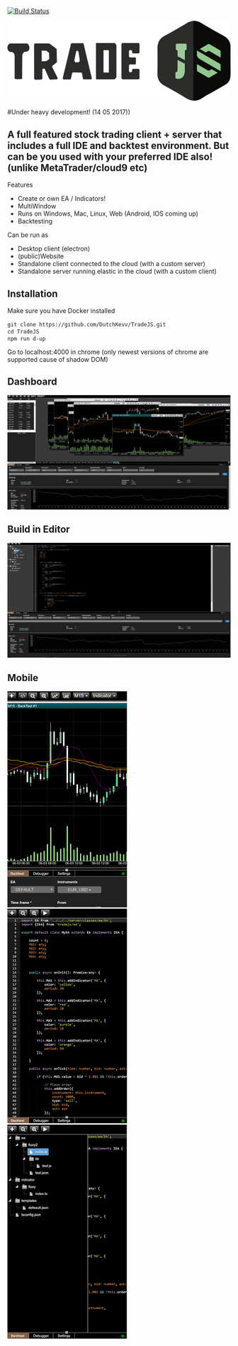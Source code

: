 [![Build Status](https://travis-ci.org/DutchKevv/TradeJS.svg?branch=master)](https://travis-ci.org/DutchKevv/TradeJS)

![Alt text](doc/logo/TradeJS-medium.png?raw=true "Title")

#Under heavy development! (14 05 2017))

## A full featured stock trading client + server that includes a full IDE and backtest environment. But can be you used with your preferred IDE also! (unlike MetaTrader/cloud9 etc) 

Features
- Create or own EA / Indicators!
- MultiWindow
- Runs on Windows, Mac, Linux, Web (Android, IOS coming up)
- Backtesting

Can be run as
- Desktop client (electron)
- (public)Website
- Standalone client connected to the cloud (with a custom server)
- Standalone server running elastic in the cloud (with a custom client)

## Installation
Make sure you have Docker installed
```
git clone https://github.com/DutchKevv/TradeJS.git
cd TradeJS
npm run d-up
```

Go to localhost:4000 in chrome (only newest versions of chrome are supported cause of shadow DOM)

 ## Dashboard
 ![Alt text](doc/screenshot/charts.png?raw=true "Title")
 
 ## Build in Editor
 ![Alt text](doc/screenshot/editor.png?raw=true "Title")
 
 ## Mobile
 ![Alt text](doc/screenshot/mobile-chart.png?raw=true "Title") &nbsp; ![Alt text](doc/screenshot/mobile-editor.png?raw=true "Title") &nbsp; ![Alt text](doc/screenshot/mobile-editor2.png?raw=true "Title")
